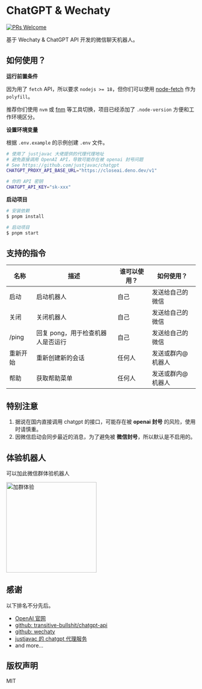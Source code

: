 # ChatGPT & Wechaty

<a href="https://git1.mediinfo.cn/mdfe/developer/web-docs/-/merge_requests" target="_blank" rel="noopener noreferrer">
  <img src="https://img.shields.io/badge/PRs-welcome-brightgreen?style=flat-square" alt="PRs Welcome" />
</a>

基于 Wechaty & ChatGPT API 开发的微信聊天机器人。

## 如何使用？

**运行前置条件**

因为用了 `fetch` API，所以要求 `nodejs >= 18`，但你们可以使用 [node-fetch][node-fetch] 作为 `polyfill`。

推荐你们使用 `nvm` 或 [fnm][fnm] 等工具切换，项目已经添加了 `.node-version` 方便和工作环境区分。

**设置环境变量**

根据 `.env.example` 的示例创建 `.env` 文件。

```sh
# 使用了 justjavac 大佬提供的代理代理地址
# 避免直接调用 OpenAI API，导致可能存在被 openai 封号问题
# See https://github.com/justjavac/chatgpt
CHATGPT_PROXY_API_BASE_URL="https://closeai.deno.dev/v1"

# 你的 API 密钥
CHATGPT_API_KEY="sk-xxx"
```

**启动项目**

```sh
# 安装依赖
$ pnpm install

# 启动项目
$ pnpm start
```

## 支持的指令

| 名称     | 描述                              | 谁可以使用？ | 如何使用？        |
| -------- | --------------------------------- | ------------ | ----------------- |
| 启动     | 启动机器人                        | 自己         | 发送给自己的微信  |
| 关闭     | 关闭机器人                        | 自己         | 发送给自己的微信  |
| /ping    | 回复 pong，用于检查机器人是否运行 | 自己         | 发送给自己的微信  |
| 重新开始 | 重新创建新的会话                  | 任何人       | 发送或群内@机器人 |
| 帮助     | 获取帮助菜单                      | 任何人       | 发送或群内@机器人 |

## 特别注意

1. 据说在国内直接调用 chatgpt 的接口，可能存在被 **openai 封号** 的风险，使用时请慎重。
2. 因微信启动会同步最近的消息，为了避免被 **微信封号**，所以默认是不启用的。

## 体验机器人

可以加此微信群体验机器人

<img src="https://user-images.githubusercontent.com/7506913/227710922-7af758bb-d6cb-48c9-adb5-56a02e07d0ea.jpeg" alt="加群体验" width="240px" />

## 感谢

以下排名不分先后。

- [OpenAI 官网](https://openai.com/)
- [github: transitive-bullshit/chatgpt-api](https://github.com/transitive-bullshit/chatgpt-api)
- [github: wechaty](https://github.com/wechaty/)
- [justjavac 的 chatgpt 代理服务](https://github.com/justjavac/chatgpt)
- and more...

## 版权声明

MIT

[fnm]: https://github.com/Schniz/fnm
[node-fetch]: https://www.npmjs.com/package/node-fetch
